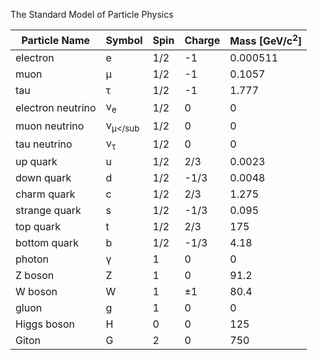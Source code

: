 The Standard Model of Particle Physics

| Particle Name     | Symbol          | Spin   | Charge  | Mass [GeV/c<sup>2</sup>]|
| ------------------| ----------------| ------ | ------- | ------------------------|
| electron          | e               | 1/2    | -1      | 0.000511                |
| muon              | μ              | 1/2    | -1      | 0.1057                  |
| tau               | τ             | 1/2    | -1      | 1.777                   |
| electron neutrino | ν<sub>e</sub>  | 1/2    | 0       | 0        		   |
| muon neutrino     | ν<sub>μ</sub  | 1/2    | 0       | 0        	           |
| tau neutrino      | ν<sub>τ</sub> | 1/2   | 0       | 0         	           |
| up quark          | u               | 1/2    | 2/3     | 0.0023                  |
| down quark        | d               | 1/2    | -1/3    | 0.0048                  |
| charm quark       | c               | 1/2    | 2/3     | 1.275                   |
| strange quark     | s               | 1/2    | -1/3    | 0.095                   |
| top quark         | t               | 1/2    | 2/3     | 175                     |
| bottom quark      | b               | 1/2    | -1/3    | 4.18                    |
| photon            | γ              | 1      | 0       | 0                       |
| Z boson           | Z               | 1      | 0       | 91.2                    |
| W boson           | W               | 1      | ±1      | 80.4                   |
| gluon             | g               | 1      | 0       | 0                       |
| Higgs boson       | H               | 0      | 0       | 125                     |
| Giton		    | G		      | 2      | 0       | 750                     |
